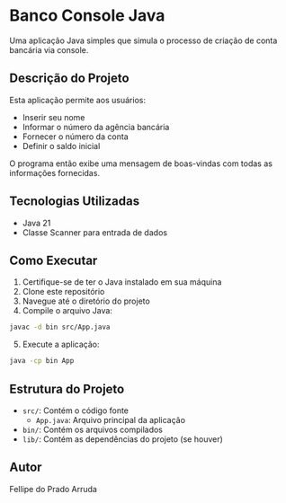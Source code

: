 # Banco Console Java

Uma aplicação Java simples que simula o processo de criação de conta bancária via console.

## Descrição do Projeto

Esta aplicação permite aos usuários:
- Inserir seu nome
- Informar o número da agência bancária
- Fornecer o número da conta
- Definir o saldo inicial

O programa então exibe uma mensagem de boas-vindas com todas as informações fornecidas.

## Tecnologias Utilizadas

- Java 21
- Classe Scanner para entrada de dados

## Como Executar

1. Certifique-se de ter o Java instalado em sua máquina
2. Clone este repositório
3. Navegue até o diretório do projeto
4. Compile o arquivo Java:
```bash
javac -d bin src/App.java
```
5. Execute a aplicação:
```bash
java -cp bin App
```

## Estrutura do Projeto

- `src/`: Contém o código fonte
  - `App.java`: Arquivo principal da aplicação
- `bin/`: Contém os arquivos compilados
- `lib/`: Contém as dependências do projeto (se houver)

## Autor

Fellipe do Prado Arruda